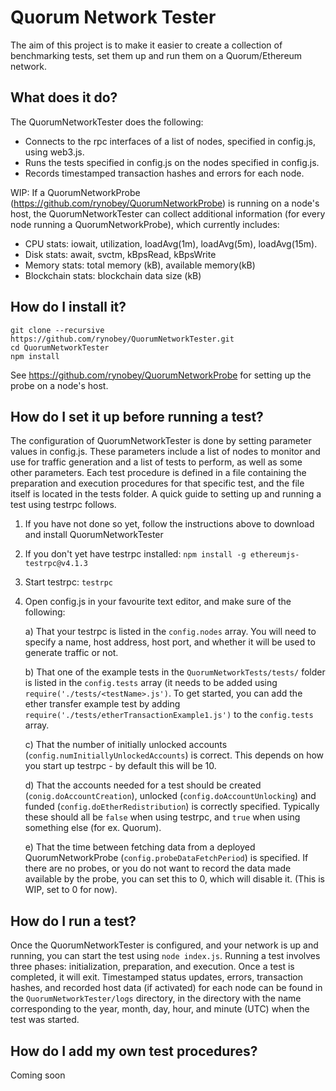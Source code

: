 # Quorum Network Tester
The aim of this project is to make it easier to create a collection of benchmarking tests, set them up and run them on a Quorum/Ethereum network. 

## What does it do?
The QuorumNetworkTester does the following:
 - Connects to the rpc interfaces of a list of nodes, specified in config.js, using web3.js. 
 - Runs the tests specified in config.js on the nodes specified in config.js.
 - Records timestamped transaction hashes and errors for each node.

WIP: If a QuorumNetworkProbe (https://github.com/rynobey/QuorumNetworkProbe) is running on a node's host, the QuorumNetworkTester can collect additional information (for every node running a QuorumNetworkProbe), which currently includes:
 - CPU stats: iowait, utilization, loadAvg(1m), loadAvg(5m), loadAvg(15m).
 - Disk stats: await, svctm, kBpsRead, kBpsWrite
 - Memory stats: total memory (kB), available memory(kB)
 - Blockchain stats: blockchain data size (kB)

## How do I install it?
```
git clone --recursive https://github.com/rynobey/QuorumNetworkTester.git
cd QuorumNetworkTester
npm install
```
See https://github.com/rynobey/QuorumNetworkProbe for setting up the probe on a node's host.

## How do I set it up before running a test?
The configuration of QuorumNetworkTester is done by setting parameter values in config.js. These parameters include a list of nodes to monitor and use for traffic generation and a list of tests to perform, as well as some other parameters. Each test procedure is defined in a file containing the preparation and execution procedures for that specific test, and the file itself is located in the tests folder. A quick guide to setting up and running a test using testrpc follows.

1) If you have not done so yet, follow the instructions above to download and install QuorumNetworkTester
2) If you don't yet have testrpc installed: ``npm install -g ethereumjs-testrpc@v4.1.3``
3) Start testrpc: ``testrpc``
4) Open config.js in your favourite text editor, and make sure of the following:   

   a) That your testrpc is listed in the ``config.nodes`` array. You will need to specify a name, host address, host port, and whether it will be used to generate traffic or not.  
   
   b) That one of the example tests in the ``QuorumNetworkTests/tests/`` folder is listed in the ``config.tests`` array (it needs to be added using ``require('./tests/<testName>.js')``. To get started, you can add the ether transfer example test by adding ``require('./tests/etherTransactionExample1.js')`` to the ``config.tests`` array.  
   
   c) That the number of initially unlocked accounts (``config.numInitiallyUnlockedAccounts``) is correct. This depends on how you start up testrpc - by default this will be 10.   
   
   d) That the accounts needed for a test should be created (``conig.doAccountCreation``), unlocked (``config.doAccountUnlocking``) and funded (``config.doEtherRedistribution``) is correctly specified. Typically these should all be ``false`` when using testrpc, and ``true`` when using something else (for ex. Quorum).   
   
   e) That the time between fetching data from a deployed QuorumNetworkProbe (``config.probeDataFetchPeriod``) is specified. If there are no probes, or you do not want to record the data made available by the probe, you can set this to 0, which will disable it. (This is WIP, set to 0 for now).  
   
## How do I run a test?
Once the QuorumNetworkTester is configured, and your network is up and running, you can start the test using ``node index.js``. Running a test involves three phases: initialization, preparation, and execution. Once a test is completed, it will exit. Timestamped status updates, errors, transaction hashes, and recorded host data (if activated) for each node can be found in the ``QuorumNetworkTester/logs`` directory, in the directory with the name corresponding to the year, month, day, hour, and minute (UTC) when the test was started.

## How do I add my own test procedures?
Coming soon

